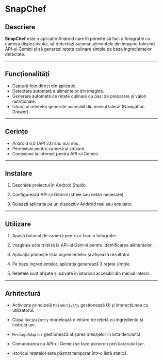 # SnapChef

## Descriere

**SnapChef** este o aplicație Android care îți permite să faci o fotografie cu camera dispozitivului, să detectezi automat alimentele din imagine folosind API-ul Gemini și să generezi rețete culinare simple pe baza ingredientelor detectate.

---

## Funcționalități

- Captură foto direct din aplicație.
- Detectare automată a alimentelor din imagine.
- Generare automată de rețete culinare cu pași de preparare și valori nutriționale.
- Istoric al rețetelor generate accesibil din meniul lateral (Navigation Drawer).

---

## Cerințe

- Android 6.0 (API 23) sau mai nou.
- Permisiuni pentru cameră și stocare.
- Conexiune la internet pentru API-ul Gemini.

---

## Instalare

1. Deschide proiectul în Android Studio.

2. Configurează API-ul Gemini (cheie sau setări necesare).

3. Rulează aplicația pe un dispozitiv Android real sau emulator.

---

## Utilizare

1. Apasă butonul de cameră pentru a face o fotografie.

2. Imaginea este trimisă la API-ul Gemini pentru identificarea alimentelor.

3. Aplicația primește lista ingredientelor și afișează rezultatul.

4. Pe baza ingredientelor, aplicația generează 3 rețete simple.

5. Rețetele sunt afișate și salvate în istoricul accesibil din meniul lateral.

---

## Arhitectură

- Activitate principală `MainActivity` gestionează UI și interacțiunea cu utilizatorul.

- Clasa `RecipeEntry` modelează o intrare de rețetă cu ingrediente și instrucțiuni.

- `MessageAdapter` gestionează afișarea mesajelor în lista derulantă.

- Comunicarea cu API-ul Gemini se face asincron prin `GeminiHelper`.

- Istoricul rețetelor este păstrat temporar într-o listă statică.

